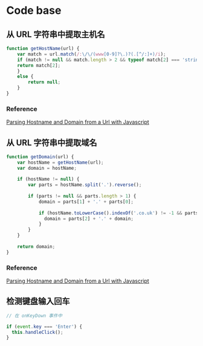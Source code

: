 # Code base

## 从 URL 字符串中提取主机名

```js
function getHostName(url) {
    var match = url.match(/:\/\/(www[0-9]?\.)?(.[^/:]+)/i);
    if (match != null && match.length > 2 && typeof match[2] === 'string' && match[2].length > 0) {
    return match[2];
    }
    else {
        return null;
    }
}
```

### Reference

[Parsing Hostname and Domain from a Url with Javascript](http://www.primaryobjects.com/2012/11/19/parsing-hostname-and-domain-from-a-url-with-javascript/)

## 从 URL 字符串中提取域名

```js
function getDomain(url) {
    var hostName = getHostName(url);
    var domain = hostName;
    
    if (hostName != null) {
        var parts = hostName.split('.').reverse();
        
        if (parts != null && parts.length > 1) {
            domain = parts[1] + '.' + parts[0];
                
            if (hostName.toLowerCase().indexOf('.co.uk') != -1 && parts.length > 2) {
              domain = parts[2] + '.' + domain;
            }
        }
    }
    
    return domain;
}
```

### Reference

[Parsing Hostname and Domain from a Url with Javascript](http://www.primaryobjects.com/2012/11/19/parsing-hostname-and-domain-from-a-url-with-javascript/)

## 检测键盘输入回车


```js
// 在 onKeyDown 事件中

if (event.key === 'Enter') {
  this.handleClick();
}
```

